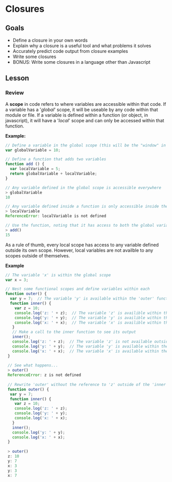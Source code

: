 Closures
=====

## Goals
* Define a closure in your own words
* Explain why a closure is a useful tool and what problems it solves
* Accurately predict code output from closure examples
* Write some closures
* BONUS: Write some closures in a language other than Javascript

## Lesson
### Review
A **scope** in code refers to where variables are accessible within that code. If a variable has a '_global_' scope, it will be useable by any code within that module or file. If a variable is defined within a function (or object, in javascript), it will have a '_local_' scope and can only be accessed within that function. 

**Example:**
```javascript
// Define a variable in the global scope (this will be the "window" in a browser running javascript code)
var globalVariable = 10;

// Define a function that adds two variables
function add () {
  var localVariable = 5;
  return globalVariable + localVariable;
}

// Any variable defined in the global scope is accessible everywhere
> globalVariable
10

// Any variable defined inside a function is only accessible inside the scope of that function
> localVariable
ReferenceError: localVariable is not defined

// Use the function, noting that it has access to both the global variable outside of its local scope and the local variable defined within its scope
> add()
15
```

As a rule of thumb, every local scope has access to any variable defined outside its own scope. However, local variables are not availble to any scopes outside of themselves.

**Example**
```javascript
// The variable 'x' is within the global scope
var x = 3;

// Nest some functional scopes and define variables within each
function outer() {
  var y = 7;  // The variable 'y' is available within the 'outer' function's scope
  function inner() {
    var z = 10;
    console.log('z: ' + z);  // The variable 'z' is availible within the 'inner' function's scope
    console.log('y: ' + y);  // The variable 'y' is availible within the 'inner' function's scope because the 'inner' scope includes all variables above or outside of itself
    console.log('x: ' + x);  // The variable 'x' is availible within the 'inner' function's scope because it is a global variable above the inner function's scope
   }
   // Make a call to the inner function to see its output
   inner();
   console.log('z: ' + z);  // The variable 'z' is not available outside of the 'inner' function
   console.log('y: ' + y);  // The variable 'y' is available within the 'outer' function's scope
   console.log('x: ' + x);  // The variable 'x' is available within the 'outer' function's scope because it is a global variable
 }
 
 // See what happens...
 > outer()
 ReferenceError: z is not defined
 
 // Rewrite 'outer' without the reference to 'z' outside of the 'inner' scope
 function outer() {
  var y = 7;
  function inner() {
    var z = 10;
    console.log('z: ' + z);
    console.log('y: ' + y);
    console.log('x: ' + x);
   }
   inner();
   console.log('y: ' + y);
   console.log('x: ' + x);
 }
 
 > outer()
 z: 10
 y: 7
 x: 3
 y: 3
 x: 7
 ```
 
